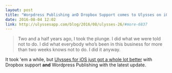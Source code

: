 ```yaml
---
layout: post
title: "Worpdress Publishing anD Dropbox Support comes to Ulysses on iOS"
date: 2016-08-04 12:02
link: http://ulyssesapp.com/blog/2016/08/ulysses-26/#more-6837
---
```


> Two and a half years ago, I took the plunge. I did what we were told not to do. I did what everybody who’s been in this business for more than two weeks knows not to do. I did it anyway.
> 

It took 'em a while, but [Ulysses for iOS just got a whole lot better](http://ulyssesapp.com/blog/2016/08/ulysses-26/) with Dropbox support **and** Wordpress Publishing with the latest update.
